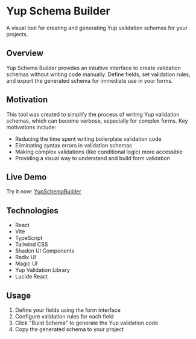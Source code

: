 # Yup Schema Builder

A visual tool for creating and generating Yup validation schemas for your projects.

## Overview

Yup Schema Builder provides an intuitive interface to create validation schemas without writing code manually. Define fields, set validation rules, and export the generated schema for immediate use in your forms.

## Motivation

This tool was created to simplify the process of writing Yup validation schemas, which can become verbose, especially for complex forms. Key motivations include:

- Reducing the time spent writing boilerplate validation code
- Eliminating syntax errors in validation schemas
- Making complex validations (like conditional logic) more accessible
- Providing a visual way to understand and build form validation

## Live Demo

Try it now: [YupSchemaBuilder](https://yupschemabuilder.netlify.app/)

## Technologies

- React
- Vite
- TypeScript
- Tailwind CSS
- Shadcn UI Components
- Radix UI
- Magic UI
- Yup Validation Library
- Lucide React

## Usage

1. Define your fields using the form interface
2. Configure validation rules for each field
3. Click "Build Schema" to generate the Yup validation code
4. Copy the generated schema to your project
